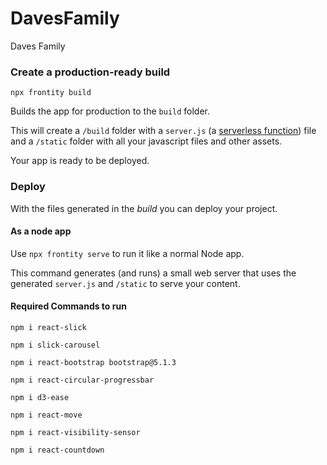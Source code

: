# DavesFamily
Daves Family

### Create a production-ready build

```
npx frontity build
```

Builds the app for production to the `build` folder.

This will create a `/build` folder with a `server.js` (a [serverless function](https://vercel.com/docs/v2/serverless-functions/introduction)) file and a `/static` folder with all your javascript files and other assets.

Your app is ready to be deployed.

### Deploy

With the files generated in the _build_ you can deploy your project.

#### As a node app

Use `npx frontity serve` to run it like a normal Node app.

This command generates (and runs) a small web server that uses the generated `server.js` and `/static` to serve your content.

#### Required Commands to run

```
npm i react-slick
```
```
npm i slick-carousel
```
```
npm i react-bootstrap bootstrap@5.1.3
```
```
npm i react-circular-progressbar
```
```
npm i d3-ease
```
```
npm i react-move
```
```
npm i react-visibility-sensor
```
```
npm i react-countdown
```


